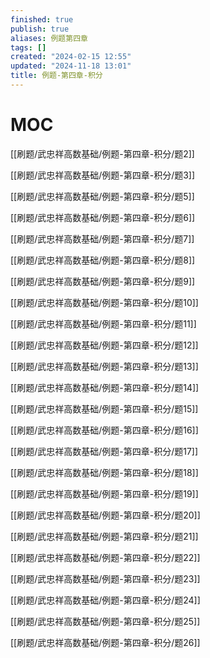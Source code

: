 ```yaml
---
finished: true
publish: true
aliases: 例题第四章
tags: []
created: "2024-02-15 12:55"
updated: "2024-11-18 13:01"
title: 例题-第四章-积分
---
```

# MOC

[[刷题/武忠祥高数基础/例题-第四章-积分/题2]]

[[刷题/武忠祥高数基础/例题-第四章-积分/题3]]

[[刷题/武忠祥高数基础/例题-第四章-积分/题5]]

[[刷题/武忠祥高数基础/例题-第四章-积分/题6]]

[[刷题/武忠祥高数基础/例题-第四章-积分/题7]]

[[刷题/武忠祥高数基础/例题-第四章-积分/题8]]

[[刷题/武忠祥高数基础/例题-第四章-积分/题9]]

[[刷题/武忠祥高数基础/例题-第四章-积分/题10]]

[[刷题/武忠祥高数基础/例题-第四章-积分/题11]]

[[刷题/武忠祥高数基础/例题-第四章-积分/题12]]

[[刷题/武忠祥高数基础/例题-第四章-积分/题13]]

[[刷题/武忠祥高数基础/例题-第四章-积分/题14]]

[[刷题/武忠祥高数基础/例题-第四章-积分/题15]]

[[刷题/武忠祥高数基础/例题-第四章-积分/题16]]

[[刷题/武忠祥高数基础/例题-第四章-积分/题17]]

[[刷题/武忠祥高数基础/例题-第四章-积分/题18]]

[[刷题/武忠祥高数基础/例题-第四章-积分/题19]]

[[刷题/武忠祥高数基础/例题-第四章-积分/题20]]

[[刷题/武忠祥高数基础/例题-第四章-积分/题21]]

[[刷题/武忠祥高数基础/例题-第四章-积分/题22]]

[[刷题/武忠祥高数基础/例题-第四章-积分/题23]]

[[刷题/武忠祥高数基础/例题-第四章-积分/题24]]

[[刷题/武忠祥高数基础/例题-第四章-积分/题25]]

[[刷题/武忠祥高数基础/例题-第四章-积分/题26]] 
